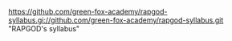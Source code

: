 https://github.com/green-fox-academy/rapgod-syllabus.gi://github.com/green-fox-academy/rapgod-syllabus.git "RAPGOD's syllabus"
